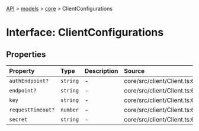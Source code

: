 [API](../../../index.md) > [models](../../index.md) > [core](../index.md) > ClientConfigurations

# Interface: ClientConfigurations

## Properties

| Property | Type | Description | Source |
| :------ | :------ | :------ | :------ |
| `authEndpoint?` | `string` | - | core/src/client/Client.ts:66 |
| `endpoint?` | `string` | - | core/src/client/Client.ts:65 |
| `key` | `string` | - | core/src/client/Client.ts:67 |
| `requestTimeout?` | `number` | - | core/src/client/Client.ts:69 |
| `secret` | `string` | - | core/src/client/Client.ts:68 |
